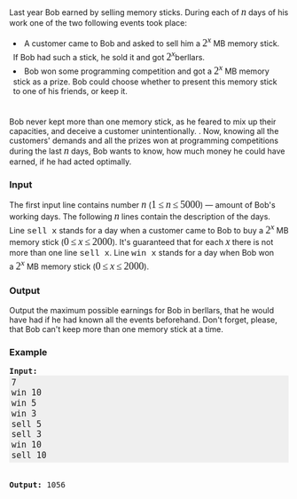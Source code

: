 <p style="margin-top: 0px; margin-right: 0px; margin-bottom: 1em; margin-left: 0px; padding: 0px;">Last year Bob earned by selling memory sticks. During each of&nbsp;<span style="font-size: 18px; font-family: 'times new roman';"><em>n</em></span>&nbsp;days of his work one of the two following events took place:</p>
<ul style="list-style-type: disc; list-style-position: inside; list-style-image: initial; padding: 0px; margin: 0.5em;">
<li style="padding: 0px; margin: 0px;">A customer came to Bob and asked to sell him a&nbsp;<span style="font-size: 18px; font-family: 'times new roman';">2<sup><em>x</em></sup></span>&nbsp;MB memory stick. If Bob had such a stick, he sold it and got&nbsp;<span style="font-size: 18px; font-family: 'times new roman';">2<sup><em>x</em></sup></span>berllars.</li>
<li style="padding: 0px; margin: 0px;">Bob won some programming competition and got a&nbsp;<span style="font-size: 18px; font-family: 'times new roman';">2<sup><em>x</em></sup></span>&nbsp;MB memory stick as a prize. Bob could choose whether to present this memory stick to one of his friends, or keep it.</li>
</ul>
<p style="margin-top: 0px; margin-right: 0px; margin-bottom: 1em; margin-left: 0px; padding: 0px;">&nbsp;</p>
<p style="margin-top: 0px; margin-right: 0px; margin-bottom: 1em; margin-left: 0px; padding: 0px;">Bob never kept more than one memory stick, as he feared to mix up their capacities, and deceive a customer unintentionally. . Now, knowing all the customers' demands and all the prizes won at programming competitions during the last&nbsp;<span style="font-size: 18px; font-family: 'times new roman';"><em>n</em></span>&nbsp;days, Bob wants to know, how much money he could have earned, if he had acted optimally.</p>
<h3>Input</h3>
<p>The first input line contains number&nbsp;<span style="font-size: 18px; font-family: 'times new roman';"><em>n</em></span>&nbsp;(<span style="font-size: 18px; font-family: 'times new roman';">1 ≤ <em>n</em> ≤ 5000</span>) — amount of Bob's working days. The following&nbsp;<span style="font-size: 18px; font-family: 'times new roman';"><em>n</em></span>&nbsp;lines contain the description of the days. Line&nbsp;<span style="font-size: 15px; font-family: 'courier new';">sell x</span>&nbsp;stands for a day when a customer came to Bob to buy a&nbsp;<span style="font-size: 18px; font-family: 'times new roman';">2<sup><em>x</em></sup></span>&nbsp;MB memory stick (<span style="font-size: 18px; font-family: 'times new roman';">0 ≤ <em>x</em> ≤ 2000</span>). It's guaranteed that for each&nbsp;<span style="font-size: 18px; font-family: 'times new roman';"><em>x</em></span>&nbsp;there is not more than one line&nbsp;<span style="font-size: 15px; font-family: 'courier new';">sell x</span>. Line&nbsp;<span style="font-size: 15px; font-family: 'courier new';">win x</span>&nbsp;stands for a day when Bob won a&nbsp;<span style="font-size: 18px; font-family: 'times new roman';">2<sup><em>x</em></sup></span>&nbsp;MB memory stick (<span style="font-size: 18px; font-family: 'times new roman';">0 ≤ <em>x</em> ≤ 2000</span>).</p>
<h3>Output</h3>
<p>Output the maximum possible earnings for Bob in berllars, that he would have had if he had known all the events beforehand. Don't forget, please, that Bob can't keep more than one memory stick at a time.</p>
<h3>Example</h3>
<pre><strong>Input:</strong><br><pre style="font-size: 15px; line-height: 1.25em; background-color: #efefef; padding: 0.25em; margin: 0px;">7<br>win 10<br>win 5<br>win 3<br>sell 5<br>sell 3<br>win 10<br>sell 10</pre>
<br><strong>Output:</strong> 1056</pre>